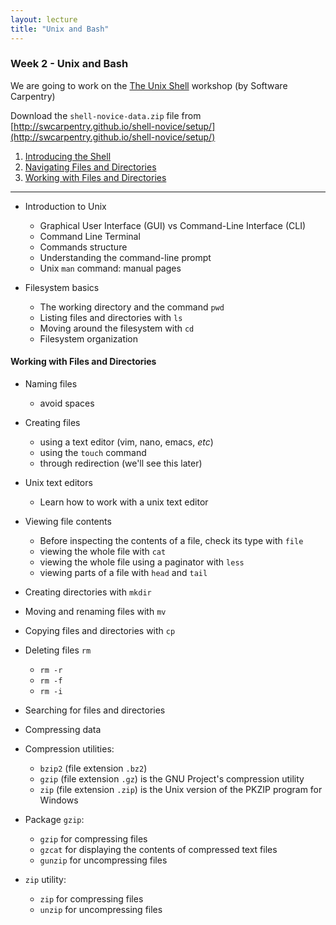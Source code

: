 ```yaml
---
layout: lecture
title: "Unix and Bash"
---
```


### Week 2 - Unix and Bash

We are going to work on the [The Unix Shell](http://swcarpentry.github.io/shell-novice/) workshop (by Software Carpentry)

Download the `shell-novice-data.zip` file from [http://swcarpentry.github.io/shell-novice/setup/](http://swcarpentry.github.io/shell-novice/setup/)

1. [Introducing the Shell](http://swcarpentry.github.io/shell-novice/01-intro/)
2. [Navigating Files and Directories](http://swcarpentry.github.io/shell-novice/02-filedir/)
3. [Working with Files and Directories](http://swcarpentry.github.io/shell-novice/03-create/)

-----

- Introduction to Unix
	+ Graphical User Interface (GUI) vs Command-Line Interface (CLI)
	+ Command Line Terminal
	+ Commands structure
	+ Understanding the command-line prompt
	+ Unix `man` command: manual pages

- Filesystem basics
	+ The working directory and the command `pwd`
	+ Listing files and directories with `ls`
	+ Moving around the filesystem with `cd`
	+ Filesystem organization


#### Working with Files and Directories

- Naming files
	+ avoid spaces
- Creating files
	+ using a text editor (vim, nano, emacs, _etc_)
	+ using the `touch` command
	+ through redirection (we'll see this later)
- Unix text editors
	+ Learn how to work with a unix text editor
- Viewing file contents
	+ Before inspecting the contents of a file, check its type with `file`
	+ viewing the whole file with `cat`
	+ viewing the whole file using a paginator with `less`
	+ viewing parts of a file with `head` and `tail`
- Creating directories with `mkdir`
- Moving and renaming files with `mv`
- Copying files and directories with `cp`
- Deleting files `rm`
	+ `rm -r`
	+ `rm -f`
	+ `rm -i`
- Searching for files and directories

- Compressing data
- Compression utilities:
	+ `bzip2` (file extension `.bz2`)
	+ `gzip` (file extension `.gz`) is the GNU Project's compression utility
	+ `zip` (file extension `.zip`) is the Unix version of the PKZIP program for Windows
- Package `gzip`:
	+ `gzip` for compressing files
	+ `gzcat` for displaying the contents of compressed text files
	+ `gunzip` for uncompressing files
- `zip` utility:
	+ `zip` for compressing files
	+ `unzip` for uncompressing files


